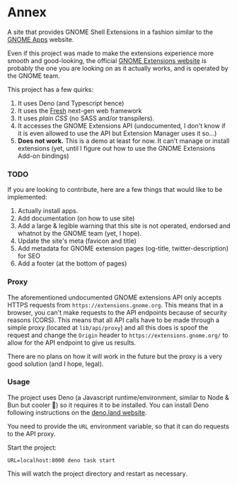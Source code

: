 # Annex

A site that provides GNOME Shell Extensions in a fashion similar to the [GNOME Apps](https://apps.gnome.org) website.

Even if this project was made to make the extensions experience more smooth and good-looking, the official [GNOME Extensions website](https://extensions.gnome.org) is probably the one you are looking on as it actually works, and is operated by the GNOME team.

This project has a few quirks:

1. It uses Deno (and Typescript hence)
2. It uses the [Fresh](https://fresh.deno.dev) next-gen web framework
3. It uses _plain CSS_ (no SASS and/or transpilers).
4. It accesses the GNOME Extensions API (undocumented, I don't know if it is even allowed to use the API but Extension Manager uses it so...)
5. **Does not work.** This is a demo at least for now. It can't manage or install extensions (yet, until I figure out how to use the GNOME Extensions Add-on bindings)

### TODO

If you are looking to contribute, here are a few things that would like to be implemented:

1. Actually install apps.
2. Add documentation (on how to use site)
3. Add a large & legible warning that this site is not operated, endorsed and whatnot by the GNOME team (yet, I hope).
4. Update the site's meta (favicon and title)
5. Add metadata for GNOME extension pages (og-title, twitter-description) for SEO
6. Add a footer (at the bottom of pages)

### Proxy

The aforementioned undocumented GNOME extensions API only accepts HTTPS requests from `https://extensions.gnome.org`. This means that in a browser, you can't make requests to the API endpoints because of security reasons (CORS). This means that all API calls have to be made through a simple proxy (located at `lib/api/proxy`) and all this does is spoof the request and change the `Origin` header to `https://extensions.gnome.org/` to allow for the API endpoint to give us results.

There are no plans on how it will work in the future but the proxy is a very good solution (and I hope, legal).

### Usage


The project uses Deno (a Javascript runtime/environment, similar to Node & Bun but cooler 🦕) so it requires it to be installed. You can install Deno following instructions on the [deno.land website](https://deno.land).

You need to provide the `URL` environment variable, so that it can do requests to the API proxy.

Start the project:

```
URL=localhost:8000 deno task start
```

This will watch the project directory and restart as necessary.
